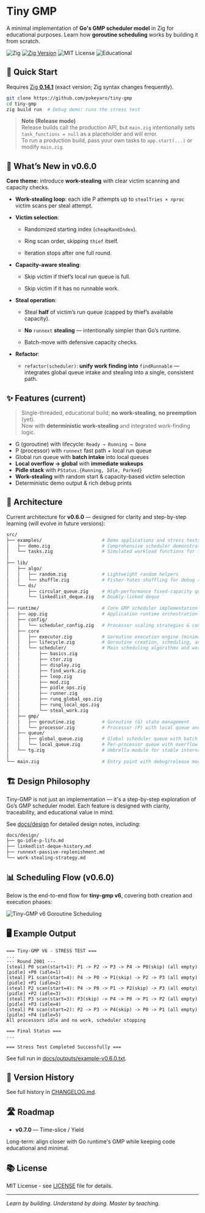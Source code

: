 # Tiny GMP

A minimal implementation of **Go's GMP scheduler model** in Zig for educational purposes. Learn how **goroutine scheduling** works by building it from scratch.

![Zig](https://img.shields.io/badge/Zig-orange?logo=zig&logoColor=white)
[![Zig Version](https://img.shields.io/badge/Zig-0.14.1-orange.svg)](https://ziglang.org/download/)
![MIT License](https://img.shields.io/badge/License-MIT-blue)
![Educational](https://img.shields.io/badge/Purpose-Educational-green)

## 🚀 Quick Start

Requires [Zig **0.14.1**](https://ziglang.org/download/) (exact version; Zig syntax changes frequently).

```bash
git clone https://github.com/pokeyaro/tiny-gmp
cd tiny-gmp
zig build run  # Debug demo: runs the stress test
```

> **Note (Release mode)** \
> Release builds call the production API, but `main.zig` intentionally sets `task_functions = null` as a placeholder and will error. \
> To run a production build, pass your own tasks to `app.start(...)` or modify `main.zig`.

## 🎉 What’s New in v0.6.0

**Core theme:** introduce **work-stealing** with clear victim scanning and capacity checks.

- **Work-stealing loop**: each idle P attempts up to `stealTries × nproc` victim scans per steal attempt.

- **Victim selection**:

  - Randomized starting index (`cheapRandIndex`).

  - Ring scan order, skipping `thief` itself.

  - Iteration stops after one full round.

- **Capacity-aware stealing**:

  - Skip victim if thief’s local run queue is full.

  - Skip victim if it has no runnable work.

- **Steal operation**:

  - Steal **half** of victim’s run queue (capped by thief’s available capacity).

  - **No** `runnext` **stealing** — intentionally simpler than Go’s runtime.

  - Batch-move with defensive capacity checks.

- **Refactor**:

  - `refactor(scheduler)`: **unify work finding into** `findRunnable` — integrates global queue intake and stealing into a single, consistent path.

## ✨ Features (current)

> Single-threaded, educational build; **no work-stealing**, **no preemption** (yet). \
> Now with **deterministic work-stealing** and integrated work-finding logic.

- G (goroutine) with lifecycle: `Ready → Running → Done`
- P (processor) with `runnext` fast path + local run queue
- Global run queue with **batch intake** into local queues
- **Local overflow → global** with **immediate wakeups**
- **Pidle stack** with `PStatus.{Running, Idle, Parked}`
- **Work-stealing** with random start & capacity-based victim selection
- Deterministic demo output & rich debug prints

## 🧱 Architecture

Current architecture for **v0.6.0** — designed for clarity and step-by-step learning (will evolve in future versions):

```bash
src/
├── examples/                      # Demo applications and stress tests
│   ├── demo.zig                   # Comprehensive scheduler demonstration
│   └── tasks.zig                  # Simulated workload functions for testing
│
├── lib/
│   ├── algo/
│   │   ├── random.zig             # Lightweight random helpers
│   │   └── shuffle.zig            # Fisher-Yates shuffling for debug randomization
│   └── ds/
│       ├── circular_queue.zig     # High-performance fixed-capacity queue
│       └── linkedlist_deque.zig   # Doubly-linked deque
│
├── runtime/                       # Core GMP scheduler implementation
│   ├── app.zig                    # Application runtime orchestration
│   ├── config/
│   │   └── scheduler_config.zig   # Processor scaling strategies & configuration
│   ├── core
│   │   ├── executor.zig           # Goroutine execution engine (minimal hooks)
│   │   ├── lifecycle.zig          # Goroutine creation, scheduling, and cleanup
│   │   └── scheduler/             # Main scheduling algorithms and work distribution
│   │       ├── basics.zig
│   │       ├── ctor.zig
│   │       ├── display.zig
│   │       ├── find_work.zig
│   │       ├── loop.zig
│   │       ├── mod.zig
│   │       ├── pidle_ops.zig
│   │       ├── runner.zig
│   │       ├── runq_global_ops.zig
│   │       ├── runq_local_ops.zig
│   │       └── steal_work.zig
│   ├── gmp/
│   │   ├── goroutine.zig          # Goroutine (G) state management
│   │   └── processor.zig          # Processor (P) with local queue and runnext
│   ├── queue/
│   │   ├── global_queue.zig       # Global scheduler queue with batch operations
│   │   └── local_queue.zig        # Per-processor queue with overflow handling
│   └── tg.zig                     # Umbrella module for stable internal imports
│
└── main.zig                       # Entry point with debug/release mode selection
```

## 🏗 Design Philosophy

Tiny-GMP is not just an implementation — it's a step-by-step exploration of Go’s GMP scheduler model. Each feature is designed with clarity, traceability, and educational value in mind.

See [docs/design](./docs/design/en/) for detailed design notes, including:

```bash
docs/design/
├── go-idle-p-lifo.md
├── linkedlist-deque-history.md
├── runnext-passive-replenishment.md
└── work-stealing-strategy.md
```

## 📊 Scheduling Flow (v0.6.0)

Below is the end-to-end flow for **tiny-gmp v6**, covering both creation and execution phases:

![Tiny-GMP v6 Goroutine Scheduling](./docs/diagrams/tiny-gmp-v6-scheduling-flow@2x.png)

## 🖥️ Example Output

```text
=== Tiny-GMP V6 - STRESS TEST ===
...
--- Round 2001 ---
[steal] P0 scan(start=1): P1 -> P2 -> P3 -> P4 -> P0(skip) (all empty)
[pidle] +P0 (idle=1)
[steal] P1 scan(start=4): P4 -> P0 -> P1(skip) -> P2 -> P3 (all empty)
[pidle] +P1 (idle=2)
[steal] P2 scan(start=4): P4 -> P0 -> P1 -> P2(skip) -> P3 (all empty)
[pidle] +P2 (idle=3)
[steal] P3 scan(start=3): P3(skip) -> P4 -> P0 -> P1 -> P2 (all empty)
[pidle] +P3 (idle=4)
[steal] P4 scan(start=2): P2 -> P3 -> P4(skip) -> P0 -> P1 (all empty)
[pidle] +P4 (idle=5)
All processors idle and no work, scheduler stopping

=== Final Status ===
...

=== Stress Test Completed Successfully ===
```

See full run in [docs/outputs/example-v0.6.0.txt](./docs/outputs/example-v0.6.0.txt).

## 📜 Version History

See full history in [CHANGELOG.md](./CHANGELOG.md).

## 🛣️ Roadmap

- **v0.7.0** — Time-slice / Yield

Long-term: align closer with Go runtime's GMP while keeping code educational and minimal.

## 📚 License

MIT License - see [LICENSE](./LICENSE) file for details.

---

_Learn by building. Understand by doing. Master by teaching._

